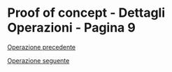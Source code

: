 # Proof of concept - Dettagli Operazioni - Pagina 9

[Operazione precedente](DettagliOperazioni8.md)

[Operazione seguente](DettagliOperazioni10.md)
